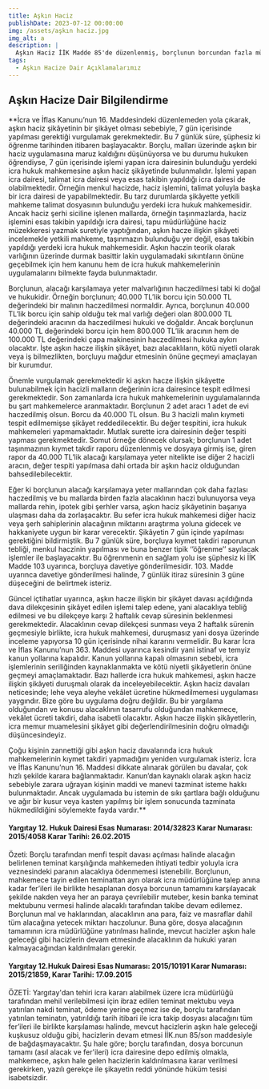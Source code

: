 ```yaml
---
title: Aşkın Haciz
publishDate: 2023-07-12 00:00:00
img: /assets/aşkın haciz.jpg
img_alt: a
description: |
  Aşkın Haciz İİK Madde 85'de düzenlenmiş, borçlunun borcundan fazla mülkiyet hakkının kısıtlanmaması için İcra Dairesine yüklenmiş sorumluluğun düzenlendiği hukuki müessesedir.
tags:
  - Aşkın Hacize Dair Açıklamalarımız
---
```

## Aşkın Hacize Dair Bilgilendirme

**İcra ve İflas Kanunu’nun 16. Maddesindeki düzenlemeden yola çıkarak, aşkın haciz şikâyetinin bir şikâyet olması sebebiyle, 7 gün içerisinde yapılması gerektiği vurgulamak gerekmektedir. Bu 7 günlük süre, şüphesiz ki öğrenme tarihinden itibaren başlayacaktır. Borçlu, malları üzerinde aşkın bir haciz uygulamasına maruz kaldığını düşünüyorsa ve bu durumu hukuken öğrendiyse, 7 gün içerisinde işlemi yapan icra dairesinin bulunduğu yerdeki icra hukuk mahkemesine aşkın haciz şikâyetinde bulunmalıdır. İşlemi yapan icra dairesi, talimat icra dairesi veya esas takibin yapıldığı icra dairesi de olabilmektedir. Örneğin menkul hacizde, haciz işlemini, talimat yoluyla başka bir icra dairesi de yapabilmektedir. Bu tarz durumlarda şikâyette yetkili mahkeme talimat dosyasının bulunduğu yerdeki icra hukuk mahkemesidir. Ancak haciz şerhi siciline işlenen mallarda, örneğin taşınmazlarda, haciz işlemini esas takibin yapıldığı icra dairesi, tapu müdürlüğüne haciz müzekkeresi yazmak suretiyle yaptığından, aşkın hacze ilişkin şikâyeti incelemekle yetkili mahkeme, taşınmazın bulunduğu yer değil, esas takibin yapıldığı yerdeki icra hukuk mahkemesidir. Aşkın haczin teorik olarak varlığının üzerinde durmak basittir lakin uygulamadaki sıkıntıların önüne geçebilmek için hem kanunu hem de icra hukuk mahkemelerinin uygulamalarını bilmekte fayda bulunmaktadır.

Borçlunun, alacağı karşılamaya yeter malvarlığının haczedilmesi tabi ki doğal ve hukukidir. Örneğin borçlunun; 40.000 TL’lik borcu için 50.000 TL değerindeki bir malının haczedilmesi normaldir. Ayrıca, borçlunun 40.000 TL’lik borcu için sahip olduğu tek mal varlığı değeri olan 800.000 TL değerindeki aracının da haczedilmesi hukuki ve doğaldır. Ancak borçlunun 40.000 TL değerindeki borcu için hem 800.000 TL’lik aracının hem de 100.000 TL değerindeki çapa makinesinin haczedilmesi hukuka aykırı olacaktır. İşte aşkın hacze ilişkin şikâyet, bazı alacaklıların, kötü niyetli olarak veya iş bilmezlikten, borçluyu mağdur etmesinin önüne geçmeyi amaçlayan bir kurumdur.

Önemle vurgulamak gerekmektedir ki aşkın hacze ilişkin şikâyette bulunabilmek için hacizli malların değerinin icra dairesince tespit edilmesi gerekmektedir. Son zamanlarda icra hukuk mahkemelerinin uygulamalarında bu şart mahkemelerce aranmaktadır. Borçlunun 2 adet aracı 1 adet de evi haczedilmiş olsun. Borcu da 40.000 TL olsun. Bu 3 hacizli malın kıymeti tespit edilmemişse şikâyet reddedilecektir. Bu değer tespitini, icra hukuk mahkemeleri yapmamaktadır. Mutlak surette icra dairesinin değer tespiti yapması gerekmektedir. Somut örneğe dönecek olursak; borçlunun 1 adet taşınmazının kıymet takdir raporu düzenlenmiş ve dosyaya girmiş ise, giren rapor da 40.000 TL’lik alacağı karşılamaya yeter nitelikte ise diğer 2 hacizli aracın, değer tespiti yapılmasa dahi ortada bir aşkın haciz olduğundan bahsedilebilecektir.

Eğer ki borçlunun alacağı karşılamaya yeter mallarından çok daha fazlası haczedilmiş ve bu mallarda birden fazla alacaklının haczi bulunuyorsa veya mallarda rehin, ipotek gibi şerhler varsa, aşkın haciz şikâyetinin başarıya ulaşması daha da zorlaşacaktır. Bu sefer icra hukuk mahkemesi diğer haciz veya şerh sahiplerinin alacağının miktarını araştırma yoluna gidecek ve hakkaniyete uygun bir karar verecektir.
Şikâyetin 7 gün içinde yapılması gerektiğini bildirmiştik. Bu 7 günlük süre, borçluya kıymet takdiri raporunun tebliği, menkul haczinin yapılması ve buna benzer tipik ‘’öğrenme’’ sayılacak işlemler ile başlayacaktır. Bu öğrenmenin en sağlam yolu ise şüphesiz ki İİK Madde 103 uyarınca, borçluya davetiye gönderilmesidir. 103. Madde uyarınca davetiye gönderilmesi halinde, 7 günlük itiraz süresinin 3 güne düşeceğini de belirtmek isteriz.

Güncel içtihatlar uyarınca, aşkın hacze ilişkin bir şikâyet davası açıldığında dava dilekçesinin şikâyet edilen işlemi talep edene, yani alacaklıya tebliğ edilmesi ve bu dilekçeye karşı 2 haftalık cevap süresinin beklenmesi gerekmektedir. Alacaklının cevap dilekçesi sunması veya 2 haftalık sürenin geçmesiyle birlikte, icra hukuk mahkemesi, duruşmasız yani dosya üzerinde inceleme yapıyorsa 10 gün içerisinde nihai kararını vermelidir. Bu karar İcra ve İflas Kanunu’nun 363. Maddesi uyarınca kesindir yani istinaf ve temyiz kanun yollarına kapalıdır. Kanun yollarına kapalı olmasının sebebi, icra işlemlerinin seriliğinden kaynaklanmakta ve kötü niyetli şikâyetlerin önüne geçmeyi amaçlamaktadır. Bazı hallerde icra hukuk mahkemesi, aşkın hacze ilişkin şikâyeti duruşmalı olarak da inceleyebilecektir. Aşkın haciz davaları neticesinde; lehe veya aleyhe vekâlet ücretine hükmedilmemesi uygulaması yaygındır. Bize göre bu uygulama doğru değildir. Bu bir yargılama olduğundan ve konusu alacaklının tasarrufu olduğundan mahkemece, vekâlet ücreti takdiri, daha isabetli olacaktır. Aşkın hacze ilişkin şikâyetlerin, icra memur muamelesini şikâyet gibi değerlendirilmesinin doğru olmadığı düşüncesindeyiz.

Çoğu kişinin zannettiği gibi aşkın haciz davalarında icra hukuk mahkemelerinin kıymet takdiri yapmadığını yeniden vurgulamak isteriz. İcra ve İflas Kanunu’nun 16. Maddesi dikkate alınarak görülen bu davalar, çok hızlı şekilde karara bağlanmaktadır. Kanun’dan kaynaklı olarak aşkın haciz sebebiyle zarara uğrayan kişinin maddi ve manevi tazminat isteme hakkı bulunmaktadır. Ancak uygulamada bu istemin de sıkı şartlara bağlı olduğunu ve ağır bir kusur veya kasten yapılmış bir işlem sonucunda tazminata hükmedildiğini söylemekte fayda vardır.**

#### Yargıtay 12. Hukuk Dairesi Esas Numarası: 2014/32823 Karar Numarası: 2015/4058 Karar Tarihi: 26.02.2015
 Özeti: Borçlu tarafından menfi tespit davası açılması halinde alacağın belirlenen teminat karşılığında mahkemeden ihtiyati tedbir yoluyla icra veznesindeki paranın alacaklıya ödenmemesi istenebilir. Borçlunun, mahkemece tayin edilen teminattan ayrı olarak icra müdürlüğüne talep anına kadar fer’ileri ile birlikte hesaplanan dosya borcunun tamamını karşılayacak şekilde nakden veya her an paraya çevrilebilir muteber, kesin banka teminat mektubunu vermesi halinde alacaklı tarafından takibe devam edilemez. Borçlunun mal ve haklarından, alacaklının ana para, faiz ve masraflar dahil tüm alacağına yetecek miktarı haczolunur. Buna göre, dosya alacağının tamamının icra müdürlüğüne yatırılması halinde, mevcut hacizler aşkın hale geleceği gibi hacizlerin devam etmesinde alacaklının da hukuki yararı kalmayacağından kaldırılmaları gerekir.

#### Yargıtay 12.Hukuk Dairesi Esas Numarası: 2015/10191 Karar Numarası: 2015/21859, Karar Tarihi: 17.09.2015
ÖZETİ: Yargıtay'dan tehiri icra kararı alabilmek üzere icra müdürlüğü tarafından mehil verilebilmesi için ibraz edilen teminat mektubu veya yatırılan nakdi teminat, ödeme yerine geçmez ise de, borçlu tarafından yatırılan teminatın, yatırıldığı tarih itibari ile icra takip dosyası alacağını tüm fer’ileri ile birlikte karşılaması halinde, mevcut hacizlerin aşkın hale geleceği kuşkusuz olduğu gibi, hacizlerin devam etmesi İİK.nun 85/son maddesiyle de bağdaşmayacaktır. Şu hale göre; borçlu tarafından, dosya borcunun tamamı (asıl alacak ve fer'ileri) icra dairesine depo edilmiş olmakla, mahkemece, aşkın hale gelen hacizlerin kaldırılmasına karar verilmesi gerekirken, yazılı gerekçe ile şikayetin reddi yönünde hüküm tesisi isabetsizdir.
